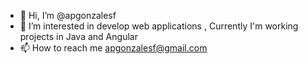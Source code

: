 - 👋 Hi, I’m @apgonzalesf
- 👀 I’m interested in develop web applications , Currently  I'm working projects in Java  and Angular
- 📫 How to reach me apgonzalesf@gmail.com

<!---
apgonzalesf/apgonzalesf is a ✨ special ✨ repository because its `README.md` (this file) appears on your GitHub profile.
You can click the Preview link to take a look at your changes.
- 💞️ I’m looking to collaborate on ...
--->
